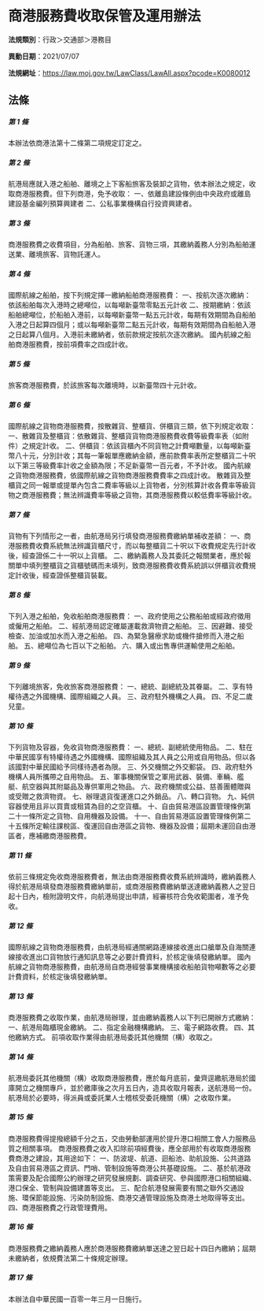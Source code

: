 # 商港服務費收取保管及運用辦法

**法規類別**：行政＞交通部＞港務目

**異動日期**：2021/07/07  

**法規網址**：https://law.moj.gov.tw/LawClass/LawAll.aspx?pcode=K0080012





## 法條
##### 第 1 條
本辦法依商港法第十二條第二項規定訂定之。

##### 第 2 條
航港局應就入港之船舶、離境之上下客船旅客及裝卸之貨物，依本辦法之規定，收取商港服務費。但下列商港，免予收取：
一、依離島建設條例由中央政府或離島建設基金編列預算興建者
二、公私事業機構自行投資興建者。

##### 第 3 條
商港服務費之收費項目，分為船舶、旅客、貨物三項，其繳納義務人分別為船舶運送業、離境旅客、貨物託運人。

##### 第 4 條
國際航線之船舶，按下列規定擇一繳納船舶商港服務費：
一、按航次逐次繳納：依該船舶每次入港時之總噸位，以每噸新臺幣零點五元計收
二、按期繳納：依該船舶總噸位，於船舶入港前，以每噸新臺幣一點五元計收，每期有效期間為自船舶入港之日起算四個月；或以每噸新臺幣二點五元計收，每期有效期間為自船舶入港之日起算八個月。入港前未繳納者，依前款規定按航次逐次繳納。
國內航線之船舶商港服務費，按前項費率之四成計收。

##### 第 5 條
旅客商港服務費，於該旅客每次離境時，以新臺幣四十元計收。

##### 第 6 條
國際航線之貨物商港服務費，按散雜貨、整櫃貨、併櫃貨三類，依下列規定收取：
一、散雜貨及整櫃貨：依散雜貨、整櫃貨貨物商港服務費收費等級費率表（如附件）之規定計收。
二、併櫃貨：依該貨櫃內不同貨物之計費噸數量，以每噸新臺幣八十元，分別計收；其每一筆報單應繳納金額，應前款費率表所定整櫃貨二十呎以下第三等級費率計收之金額為限；不足新臺幣一百元者，不予計收。
國內航線之貨物商港服務費，依國際航線之貨物商港服務費費率之四成計收。
散雜貨及整櫃貨之同一報單或提單內包含二費率等級以上貨物者，分別核算計收各費率等級貨物之商港服務費；無法辨識費率等級之貨物，其商港服務費以較低費率等級計收。

##### 第 7 條
貨物有下列情形之一者，由航港局另行填發商港服務費繳納單補收差額：
一、商港服務費收費系統無法辨識貨櫃尺寸，而以每整櫃貨二十呎以下收費規定先行計收後，經查證係二十一呎以上貨櫃。
二、繳納義務人及其委託之報關業者，應於報關單中填列整櫃貨之貨櫃號碼而未填列，致商港服務費收費系統誤以併櫃貨收費規定計收後，經查證係整櫃貨裝載。

##### 第 8 條
下列入港之船舶，免收船舶商港服務費：
一、政府使用之公務船舶或經政府徵用或僱用之船舶。
二、經航港局認定確屬運載救濟物資之船舶。
三、因避難、接受檢查、加油或加水而入港之船舶。
四、為緊急醫療求助或機件搶修而入港之船舶。
五、總噸位為七百以下之船舶。
六、購入或出售專供運輸使用之船舶。

##### 第 9 條
下列離境旅客，免收旅客商港服務費：
一、總統、副總統及其眷屬。
二、享有特權待遇之外國機構、國際組織之人員。
三、政府駐外機構之人員。
四、不足二歲兒童。

##### 第 10 條
下列貨物及容器，免收貨物商港服務費：
一、總統、副總統使用物品。
二、駐在中華民國享有特權待遇之外國機構、國際組織及其人員之公用或自用物品。但以各該國對中華民國給予同樣待遇者為限。
三、外交機關之外交郵袋。
四、政府駐外機構人員所攜帶之自用物品。
五、軍事機關保管之軍用武器、裝備、車輛、艦艇、航空器與其附屬品及專供軍用之物品。
六、政府機關或公益、慈善團體贈與或受贈之救濟物資。
七、辦理退貨復運進口之外銷品。
八、轉口貨物。
九、純供容器使用且非以買賣或租賃為目的之空貨櫃。
十、自由貿易港區設置管理條例第二十一條所定之貨物、自用機器及設備。
十一、自由貿易港區設置管理條例第二十五條所定輸往課稅區、復運回自由港區之貨物、機器及設備；屆期未運回自由港區者，應補繳商港服務費。

##### 第 11 條
依前三條規定免收商港服務費者，無法由商港服務費收費系統辨識時，繳納義務人得於航港局填發商港服務費繳納單前，或商港服務費繳納單送達繳納義務人之翌日起十日內，檢附證明文件，向航港局提出申請，經審核符合免收範圍者，准予免收。

##### 第 12 條
國際航線之貨物商港服務費，由航港局經通關網路連線接收進出口艙單及自海關連線接收進出口貨物放行通知訊息等之必要計費資料，於核定後填發繳納單。
國內航線之貨物商港服務費，由航港局自商港經營事業機構接收船舶貨物噸數等之必要計費資料，於核定後填發繳納單。

##### 第 13 條
商港服務費之收取作業，由航港局辦理，並由繳納義務人以下列已開辦方式繳納：
一、航港局臨櫃現金繳納。
二、指定金融機構繳納。
三、電子網路收費。
四、其他繳納方式。
前項收取作業得由航港局委託其他機關（構）收取之。

##### 第 14 條
航港局委託其他機關（構）收取商港服務費，應於每月底前，彙齊逕繳航港局於國庫開立之機關專戶，並於繳庫後之次月五日內，造具收取月報表，送航港局一份。
航港局於必要時，得派員或委託業人士稽核受委託機關（構）之收取作業。

##### 第 15 條
商港服務費得提撥總額千分之五，交由勞動部運用於提升港口相關工會人力服務品質之相關事項。
商港服務費之收入扣除前項經費後，應全部用於有收取商港服務費商港之建設，其用途如下：
一、防波堤、航道、迴船池、助航設施、公共道路及自由貿易港區之資訊、門哨、管制設施等商港公共基礎設施。
二、基於航港政策需要及配合國際公約辦理之研究發展規劃、調查研究、參與國際港口相關組織、港口保全、管制與設備建置等支出。
三、配合航港發展需要有關之聯外交通設施、環保節能設施、污染防制設施、商港交通管理設施及商港土地取得等支出。
四、商港服務費之行政管理費用。

##### 第 16 條
商港服務費之繳納義務人應於商港服務費繳納單送達之翌日起十四日內繳納；屆期未繳納者，依規費法第二十條規定辦理。

##### 第 17 條
本辦法自中華民國一百零一年三月一日施行。


